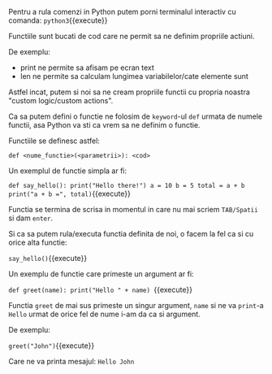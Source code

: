 Pentru a rula comenzi in Python putem porni terminalul interactiv cu comanda: `python3`{{execute}}

Functiile sunt bucati de cod care ne permit sa ne definim propriile actiuni.

De exemplu:

 - print ne permite sa afisam pe ecran text
 - len ne permite sa calculam lungimea variabilelor/cate elemente sunt

Astfel incat, putem si noi sa ne cream propriile functii cu propria noastra "custom logic/custom actions".

Ca sa putem defini o functie ne folosim de `keyword`-ul `def` urmata de numele functii, asa Python va sti ca vrem sa ne definim o functie.

Functiile se definesc astfel:

`def <nume_functie>(<parametrii>):
    <cod>
`


Un exemplul de functie simpla ar fi:

`
def say_hello():
	print("Hello there!")
	a = 10
	b = 5
	total = a + b
	print("a + b =", total)
`{{execute}}

Functia se termina de scrisa in momentul in care nu mai scriem `TAB/Spatii` si dam `enter`.

Si ca sa putem rula/executa functia definita de noi, o facem la fel ca si cu orice alta functie:

`say_hello()`{{execute}}


Un exemplu de functie care primeste un argument ar fi:

`def greet(name):
	print("Hello " + name)
`{{execute}}

Functia `greet` de mai sus primeste un singur argument, `name` si ne va `print`-a `Hello` urmat de orice fel de nume i-am da ca si argument.

De exemplu:

`greet("John")`{{execute}}

Care ne va printa mesajul: `Hello John`